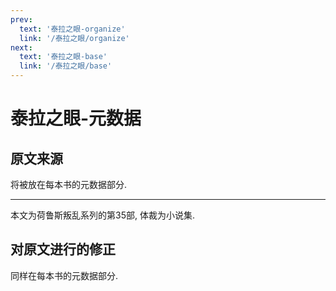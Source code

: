 ```yaml
---
prev:
  text: '泰拉之眼-organize'
  link: '/泰拉之眼/organize'
next:
  text: '泰拉之眼-base'
  link: '/泰拉之眼/base'
---
```


# 泰拉之眼-元数据

## 原文来源

将被放在每本书的元数据部分.

--------

本文为荷鲁斯叛乱系列的第35部, 体裁为小说集.

## 对原文进行的修正

同样在每本书的元数据部分.
